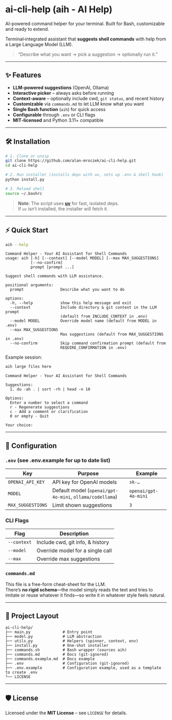 # ai-cli-help (aih - AI Help)

AI-powered command helper for your terminal. Built for Bash, customizable and ready to extend.

Terminal‑integrated assistant that **suggests shell commands** with help from a Large Language Model (LLM).

> “Describe what you want → pick a suggestion → optionally run it.”

---

## ✨ Features

- **LLM‑powered suggestions** (OpenAI, Ollama)
- **Interactive picker** – always asks before running
- **Context‑aware** – optionally include cwd, `git status`, and recent history
- **Customizable** via `commands.md` to let LLM know what you want
- **Single Bash function** (`aih`) for quick access
- **Configurable** through `.env` or CLI flags
- **MIT‑licensed** and Python 3.11+ compatible

---

## 🛠️ Installation

```bash
# 1. Clone or unzip
git clone https://github.com/alan-mroczek/ai-cli-help.git
cd ai-cli-help

# 2. Run installer (installs deps with uv, sets up .env & shell hook)
python install.py

# 3. Reload shell
source ~/.bashrc
```

> **Note**: The script uses **[uv](https://github.com/astral-sh/uv)** for fast, isolated deps.  
> If `uv` isn’t installed, the installer will fetch it.

---

## ⚡ Quick Start

```bash
aih --help
```

```
Command Helper - Your AI Assistant for Shell Commands
usage: aih [-h] [--context] [--model MODEL] [--max MAX_SUGGESTIONS]
           [--no-confirm]
           prompt [prompt ...]

Suggest shell commands with LLM assistance.

positional arguments:
  prompt                Describe what you want to do

options:
  -h, --help            show this help message and exit
  --context             Include directory & git context in the LLM prompt
                        (default from INCLUDE_CONTEXT in .env)
  --model MODEL         Override model name (default from MODEL in .env)
  --max MAX_SUGGESTIONS
                        Max suggestions (default from MAX_SUGGESTIONS in .env)
  --no-confirm          Skip command confirmation prompt (default from
                        REQUIRE_CONFIRMATION in .env)
```

Example session:

```bash
aih large files here
```

```
Command Helper - Your AI Assistant for Shell Commands
             
Suggestions:
  1. du -ah . | sort -rh | head -n 10

Options:
  Enter a number to select a command
  r - Regenerate suggestions
  c - Add a comment or clarification
  0 or empty - Quit

Your choice:
```

---

## 🔧 Configuration

### `.env` (see .env.example for up to date list)

| Key               | Purpose                                                  | Example                     |
| ----------------- | ---------------------------------------------------      | --------------------------- |
| `OPENAI_API_KEY`  | API key for OpenAI models                                | `sk-…`                      |
| `MODEL`           | Default model (`openai/gpt-4o-mini`, `ollama/codellama`) | `openai/gpt-4o-mini`        |
| `MAX_SUGGESTIONS` | Limit shown suggestions                                  | `3`                         |

### CLI Flags

| Flag        | Description                      |
| ----------- | -------------------------------- |
| `--context` | Include cwd, git info, & history |
| `--model`   | Override model for a single call |
| `--max`     | Override max suggestions         |

### `commands.md`

This file is a free-form cheat-sheet for the LLM.  
There’s **no rigid schema**—the model simply reads the text and tries to imitate or reuse whatever it finds—so write it in whatever style feels natural.  

---

## 📂 Project Layout

```
ai-cli-help/
├── main.py              # Entry point
├── model.py             # LLM abstraction
├── utils.py             # Helpers (spinner, context, env)
├── install.py           # One‑shot installer
├── commands.sh          # Bash wrapper (sources aih)
├── commands.md          # Docs (git-ignored)
├── commands.example.md  # Docs example
├── .env                 # Configuration (git‑ignored)
├── .env.example         # Configuration example, used as a template to create .env
└── LICENSE
```

---

## 🛡️ License

Licensed under the **MIT License** – see `LICENSE` for details.
